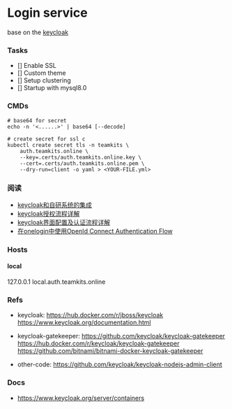 # Login service
base on the [keycloak](https://www.keycloak.org)

### Tasks
* [] Enable SSL
* [] Custom theme
* [] Setup clustering
* [] Startup with mysql8.0

### CMDs
```
# base64 for secret
echo -n '<......>' | base64 [--decode]

# create secret for ssl c
kubectl create secret tls -n teamkits \
    auth.teamkits.online \
    --key=.certs/auth.teamkits.online.key \
    --cert=.certs/auth.teamkits.online.pem \
    --dry-run=client -o yaml > <YOUR-FILE.yml>
```


### 阅读
* [keycloak和自研系统的集成](http://www.flydean.com/keycloak-with-other-system)
* [keycloak授权流程详解](https://blog.csdn.net/qq_33430322/article/details/106420202)
* [keycloak界面配置及认证流程详解](https://blog.csdn.net/qq_33430322/article/details/105861261)
* [在onelogin中使用OpenId Connect Authentication Flow](http://www.flydean.com/openid-connnect-with-onelogin)

### Hosts
#### local
127.0.0.1 local.auth.teamkits.online

### Refs
* keycloak:
    https://hub.docker.com/r/jboss/keycloak
    https://www.keycloak.org/documentation.html

* keycloak-gatekeeper: 
    https://github.com/keycloak/keycloak-gatekeeper
    https://hub.docker.com/r/keycloak/keycloak-gatekeeper
    https://github.com/bitnami/bitnami-docker-keycloak-gatekeeper

* other-code:
    https://github.com/keycloak/keycloak-nodejs-admin-client


### Docs
* https://www.keycloak.org/server/containers
